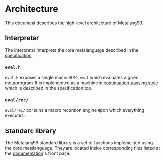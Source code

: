 # Architecture

This document describes the high-level architecture of Metalang99.

## Interpreter

The interpreter interprets the core metalanguage described in the [specification].

[specification]: https://github.com/Hirrolot/metalang99/blob/master/spec/spec.pdf

### `eval.h`

`eval.h` exposes a single macro `ML99_eval` which evaluates a given metaprogram. It is implemented as a machine in [continuation-passing style] which is described in the specification too.

[continuation-passing style]: https://en.wikipedia.org/wiki/Continuation-passing_style

### `eval/rec/`

`eval/rec/` contains a macro recursion engine upon which everything executes.

## Standard library

The Metalang99 standard library is a set of functions implemented using the core metalanguage. They are located inside corresponding files listed at the [documentation]'s front page.

[documentation]: https://metalang99.readthedocs.io/en/latest/
